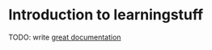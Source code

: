 # Introduction to learningstuff

TODO: write [great documentation](http://jacobian.org/writing/what-to-write/)
